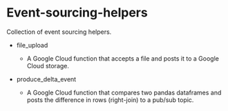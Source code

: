 # Event-sourcing-helpers
Collection of event sourcing helpers.

* file_upload
    * A Google Cloud function that accepts a file and posts it to a Google Cloud storage.

* produce_delta_event
    * A Google Cloud function that compares two pandas dataframes and posts the difference in rows (right-join) to a pub/sub topic.
